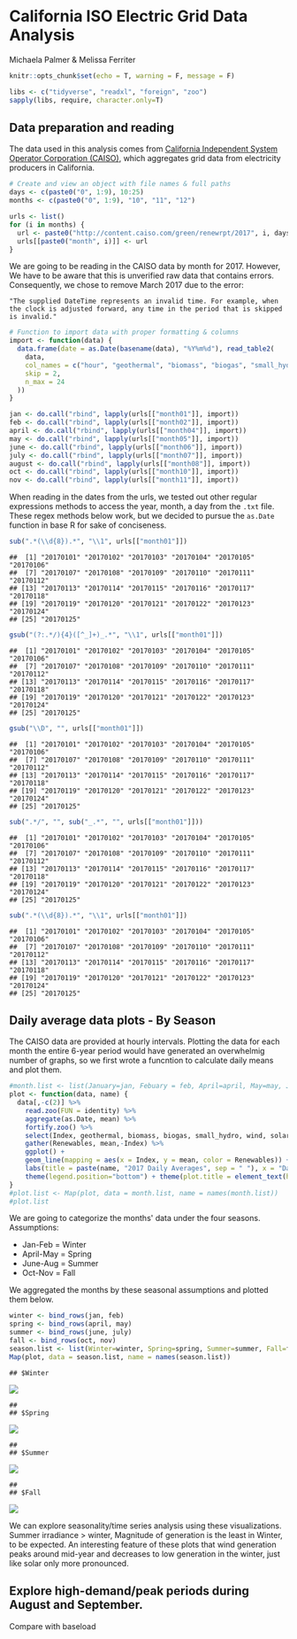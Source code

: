 California ISO Electric Grid Data Analysis
================
Michaela Palmer & Melissa Ferriter

``` r
knitr::opts_chunk$set(echo = T, warning = F, message = F)
```

``` r
libs <- c("tidyverse", "readxl", "foreign", "zoo")
sapply(libs, require, character.only=T)
```

Data preparation and reading
----------------------------

The data used in this analysis comes from [California Independent System Operator Corporation (CAISO)](http://www.caiso.com/green/renewableswatch.html), which aggregates grid data from electricity producers in California.

``` r
# Create and view an object with file names & full paths
days <- c(paste0("0", 1:9), 10:25)
months <- c(paste0("0", 1:9), "10", "11", "12")

urls <- list()
for (i in months) {
  url <- paste0("http://content.caiso.com/green/renewrpt/2017", i, days,"_DailyRenewablesWatch.txt")
  urls[[paste0("month", i)]] <- url
}
```

We are going to be reading in the CAISO data by month for 2017. However, We have to be aware that this is unverified raw data that contains errors. Consequently, we chose to remove March 2017 due to the error:

`"The supplied DateTime represents an invalid time. For example, when the clock is adjusted forward, any time in the period that is skipped is invalid."`

``` r
# Function to import data with proper formatting & columns 
import <- function(data) {
  data.frame(date = as.Date(basename(data), "%Y%m%d"), read_table2( 
    data,
    col_names = c("hour", "geothermal", "biomass", "biogas", "small_hydro", "wind", "solar_pv", "solar_thermal" ),
    skip = 2,
    n_max = 24
  )) 
}

jan <- do.call("rbind", lapply(urls[["month01"]], import))
feb <- do.call("rbind", lapply(urls[["month02"]], import)) 
april <- do.call("rbind", lapply(urls[["month04"]], import)) 
may <- do.call("rbind", lapply(urls[["month05"]], import)) 
june <- do.call("rbind", lapply(urls[["month06"]], import))
july <- do.call("rbind", lapply(urls[["month07"]], import))
august <- do.call("rbind", lapply(urls[["month08"]], import))
oct <- do.call("rbind", lapply(urls[["month10"]], import))
nov <- do.call("rbind", lapply(urls[["month11"]], import))
```

When reading in the dates from the urls, we tested out other regular expressions methods to access the year, month, a day from the `.txt` file. These regex methods below work, but we decided to pursue the `as.Date` function in base R for sake of conciseness.

``` r
sub(".*(\\d{8}).*", "\\1", urls[["month01"]])
```

    ##  [1] "20170101" "20170102" "20170103" "20170104" "20170105" "20170106"
    ##  [7] "20170107" "20170108" "20170109" "20170110" "20170111" "20170112"
    ## [13] "20170113" "20170114" "20170115" "20170116" "20170117" "20170118"
    ## [19] "20170119" "20170120" "20170121" "20170122" "20170123" "20170124"
    ## [25] "20170125"

``` r
gsub("(?:.*/){4}([^_]+)_.*", "\\1", urls[["month01"]])
```

    ##  [1] "20170101" "20170102" "20170103" "20170104" "20170105" "20170106"
    ##  [7] "20170107" "20170108" "20170109" "20170110" "20170111" "20170112"
    ## [13] "20170113" "20170114" "20170115" "20170116" "20170117" "20170118"
    ## [19] "20170119" "20170120" "20170121" "20170122" "20170123" "20170124"
    ## [25] "20170125"

``` r
gsub("\\D", "", urls[["month01"]])
```

    ##  [1] "20170101" "20170102" "20170103" "20170104" "20170105" "20170106"
    ##  [7] "20170107" "20170108" "20170109" "20170110" "20170111" "20170112"
    ## [13] "20170113" "20170114" "20170115" "20170116" "20170117" "20170118"
    ## [19] "20170119" "20170120" "20170121" "20170122" "20170123" "20170124"
    ## [25] "20170125"

``` r
sub(".*/", "", sub("_.*", "", urls[["month01"]]))
```

    ##  [1] "20170101" "20170102" "20170103" "20170104" "20170105" "20170106"
    ##  [7] "20170107" "20170108" "20170109" "20170110" "20170111" "20170112"
    ## [13] "20170113" "20170114" "20170115" "20170116" "20170117" "20170118"
    ## [19] "20170119" "20170120" "20170121" "20170122" "20170123" "20170124"
    ## [25] "20170125"

``` r
sub(".*(\\d{8}).*", "\\1", urls[["month01"]])
```

    ##  [1] "20170101" "20170102" "20170103" "20170104" "20170105" "20170106"
    ##  [7] "20170107" "20170108" "20170109" "20170110" "20170111" "20170112"
    ## [13] "20170113" "20170114" "20170115" "20170116" "20170117" "20170118"
    ## [19] "20170119" "20170120" "20170121" "20170122" "20170123" "20170124"
    ## [25] "20170125"

Daily average data plots - By Season
------------------------------------

The CAISO data are provided at hourly intervals. Plotting the data for each month the entire 6-year period would have generated an overwhelmig number of graphs, so we first wrote a funcntion to calculate daily means and plot them.

``` r
#month.list <- list(January=jan, Febuary = feb, April=april, May=may, June=june, July=july, August=august, October=oct, November=nov)
plot <- function(data, name) {
  data[,-c(2)] %>%
    read.zoo(FUN = identity) %>%
    aggregate(as.Date, mean) %>%
    fortify.zoo() %>%
    select(Index, geothermal, biomass, biogas, small_hydro, wind, solar_pv, solar_thermal) %>%
    gather(Renewables, mean,-Index) %>%
    ggplot() +
    geom_line(mapping = aes(x = Index, y = mean, color = Renewables)) + 
    labs(title = paste(name, "2017 Daily Averages", sep = " "), x = "Date", y = "Generation (MW)") + theme_minimal() +
    theme(legend.position="bottom") + theme(plot.title = element_text(hjust=0.5))
}
#plot.list <- Map(plot, data = month.list, name = names(month.list))
#plot.list
```

We are going to categorize the months' data under the four seasons. Assumptions:

-   Jan-Feb = Winter
-   April-May = Spring
-   June-Aug = Summer
-   Oct-Nov = Fall

We aggregated the months by these seasonal assumptions and plotted them below.

``` r
winter <- bind_rows(jan, feb)
spring <- bind_rows(april, may)
summer <- bind_rows(june, july)
fall <- bind_rows(oct, nov)
season.list <- list(Winter=winter, Spring=spring, Summer=summer, Fall=fall)
Map(plot, data = season.list, name = names(season.list))
```

    ## $Winter

![](final-project_files/figure-markdown_github/unnamed-chunk-6-1.png)

    ## 
    ## $Spring

![](final-project_files/figure-markdown_github/unnamed-chunk-6-2.png)

    ## 
    ## $Summer

![](final-project_files/figure-markdown_github/unnamed-chunk-6-3.png)

    ## 
    ## $Fall

![](final-project_files/figure-markdown_github/unnamed-chunk-6-4.png)

We can explore seasonality/time series analysis using these visualizations. Summer irradiance &gt; winter, Magnitude of generation is the least in Winter, to be expected. An interesting feature of these plots that wind generation peaks around mid-year and decreases to low generation in the winter, just like solar only more pronounced.

Explore high-demand/peak periods during August and September.
-------------------------------------------------------------

Compare with baseload
